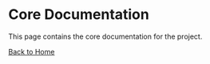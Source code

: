 # Core Documentation

This page contains the core documentation for the project.

[Back to Home](../index.html)
